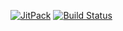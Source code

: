 [![JitPack](https://jitpack.io/v/marasm-group/S3M-API.svg)](https://jitpack.io/#marasm-group/S3M-API) [![Build Status](https://travis-ci.org/marasm-group/S3M-API.svg?branch=master)](https://travis-ci.org/marasm-group/S3M-API)